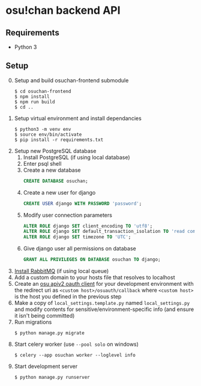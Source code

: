 # osu!chan backend API

## Requirements

- Python 3

## Setup

0. Setup and build osuchan-frontend submodule
    ```shell
    $ cd osuchan-frontend
    $ npm install
    $ npm run build
    $ cd ..
    ```
1. Setup virtual environment and install dependancies
    ```shell
    $ python3 -m venv env
    $ source env/bin/activate
    $ pip install -r requirements.txt
    ```
2. Setup new PostgreSQL database
    1. Install PostgreSQL (if using local database)
    2. Enter psql shell
    3. Create a new database
        ```sql
        CREATE DATABASE osuchan;
        ```
    4. Create a new user for django
        ```sql
        CREATE USER django WITH PASSWORD 'password';
        ```
    5. Modify user connection parameters
        ```sql
        ALTER ROLE django SET client_encoding TO 'utf8';
        ALTER ROLE django SET default_transaction_isolation TO 'read committed';
        ALTER ROLE django SET timezone TO 'UTC';
        ```
    6. Give django user all permissions on database
        ```sql
        GRANT ALL PRIVILEGES ON DATABASE osuchan TO django;
        ```
3. [Install RabbitMQ](https://www.rabbitmq.com/download.html) (if using local queue)
4. Add a custom domain to your hosts file that resolves to localhost
5. Create an [osu apiv2 oauth client](https://github.com/int-and-his-friends/osu-api-v2/wiki/Oauth-clients) for your development environment with the redirect uri as `<custom host>/osuauth/callback` where `<custom host>` is the host you defined in the previous step
6. Make a copy of `local_settings.template.py` named `local_settings.py` and modify contents for sensitive/environment-specific info (and ensure it isn't being committed)
7. Run migrations
    ```shell
    $ python manage.py migrate
    ```
8. Start celery worker (use `--pool solo` on windows)
    ```shell
    $ celery --app osuchan worker --loglevel info
    ```
9. Start development server
    ```shell
    $ python manage.py runserver
    ```
